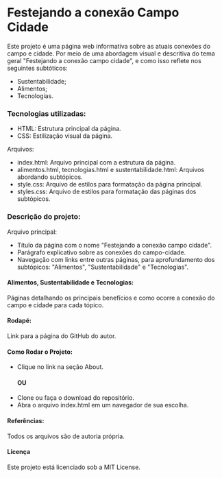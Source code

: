 # Festejando a conexão Campo Cidade
Este projeto é uma página web informativa sobre as atuais conexões do campo e cidade. Por meio de uma abordagem visual e descritiva do tema geral "Festejando a conexão campo cidade", e como isso reflete nos seguintes subtóticos:
* Sustentabilidade;
* Alimentos;
* Tecnologias.

### Tecnologias utilizadas:
* HTML: Estrutura principal da página.
* CSS: Estilização visual da página.

Arquivos:
* index.html: Arquivo principal com a estrutura da página.
* alimentos.html, tecnologias.html e sustentabilidade.html: Arquivos abordando subtópicos.
* style.css: Arquivo de estilos para formatação da página principal.
* styles.css: Arquivo de estilos para formatação das páginas dos subtópicos.

### Descrição do projeto:
Arquivo principal:
* Título da página com o nome "Festejando a conexão campo cidade".
* Parágrafo explicativo sobre as conexões do campo-cidade.
* Navegação com links entre outras páginas, para aprofundamento dos subtópicos: "Alimentos", "Sustentabilidade" e "Tecnologias".

#### Alimentos, Sustentabilidade e Tecnologias: 

Páginas detalhando os principais benefícios e como ocorre a conexão do campo e cidade para cada tópico.

#### Rodapé:

Link para a página do GitHub do autor.

#### Como Rodar o Projeto:
* Clique no link na seção About.
  #### OU
* Clone ou faça o download do repositório.
* Abra o arquivo index.html em um navegador de sua escolha.



#### Referências:
Todos os arquivos são de autoria própria.

#### Licença
Este projeto está licenciado sob a MIT License.
